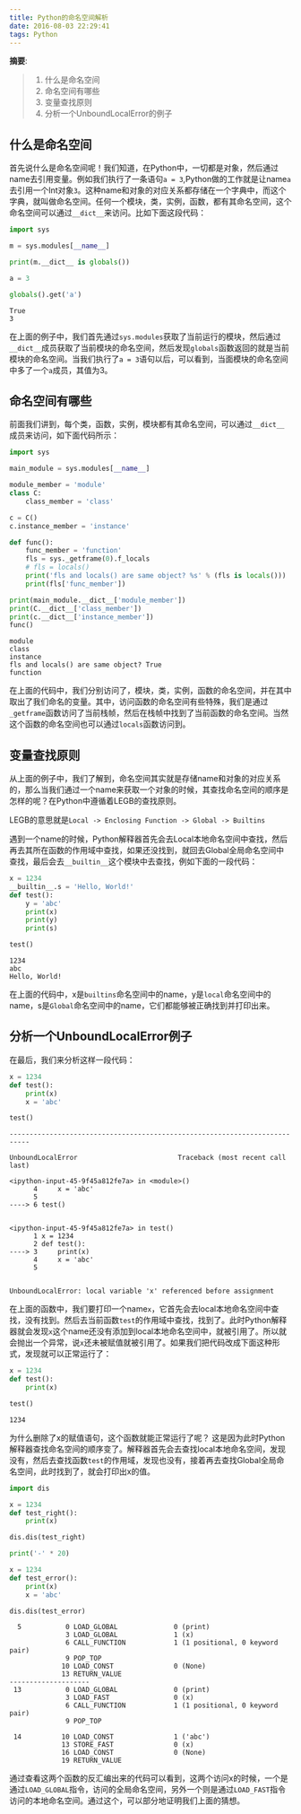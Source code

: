 ```yaml
---
title: Python的命名空间解析
date: 2016-08-03 22:29:41
tags: Python
---
```


__摘要__:
> 1. 什么是命名空间
> 2. 命名空间有哪些
> 3. 变量查找原则
> 4. 分析一个UnboundLocalError的例子

<!-- more -->

## 什么是命名空间

首先说什么是命名空间呢！我们知道，在Python中，一切都是对象，然后通过name去引用变量。例如我们执行了一条语句`a = 3`,Python做的工作就是让name`a`去引用一个Int对象`3`。这种name和对象的对应关系都存储在一个字典中，而这个字典，就叫做命名空间。任何一个模块，类，实例，函数，都有其命名空间，这个命名空间可以通过`__dict__`来访问。比如下面这段代码：


```python
import sys

m = sys.modules[__name__]

print(m.__dict__ is globals())

a = 3

globals().get('a')
```

    True
    3



在上面的例子中，我们首先通过`sys.modules`获取了当前运行的模块，然后通过`__dict__`成员获取了当前模块的命名空间，然后发现`globals`函数返回的就是当前模块的命名空间。当我们执行了`a = 3`语句以后，可以看到，当面模块的命名空间中多了一个`a`成员，其值为3。

## 命名空间有哪些

前面我们讲到，每个类，函数，实例，模块都有其命名空间，可以通过`__dict__`成员来访问，如下面代码所示：


```python
import sys

main_module = sys.modules[__name__]

module_member = 'module'
class C:
    class_member = 'class'

c = C()
c.instance_member = 'instance'

def func():
    func_member = 'function'
    fls = sys._getframe(0).f_locals
    # fls = locals()
    print('fls and locals() are same object? %s' % (fls is locals()))
    print(fls['func_member'])

print(main_module.__dict__['module_member'])
print(C.__dict__['class_member'])
print(c.__dict__['instance_member'])
func()
```

    module
    class
    instance
    fls and locals() are same object? True
    function


在上面的代码中，我们分别访问了，模块，类，实例，函数的命名空间，并在其中取出了我们命名的变量。其中，访问函数的命名空间有些特殊，我们是通过`_getframe`函数访问了当前栈帧，然后在栈帧中找到了当前函数的命名空间。当然这个函数的命名空间也可以通过`locals`函数访问到。

## 变量查找原则

从上面的例子中，我们了解到，命名空间其实就是存储name和对象的对应关系的，那么当我们通过一个name来获取一个对象的时候，其查找命名空间的顺序是怎样的呢？在Python中遵循着LEGB的查找原则。

LEGB的意思就是`Local -> Enclosing Function -> Global -> Builtins`

遇到一个name的时候，Python解释器首先会去Local本地命名空间中查找，然后再去其所在函数的作用域中查找，如果还没找到，就回去Global全局命名空间中查找，最后会去`__builtin__`这个模块中去查找，例如下面的一段代码：


```python
x = 1234
__builtin__.s = 'Hello, World!'
def test():
    y = 'abc'
    print(x)
    print(y)
    print(s)

test()
```

    1234
    abc
    Hello, World!


在上面的代码中，x是`builtins`命名空间中的name，y是`local`命名空间中的name，s是`Global`命名空间中的name，它们都能够被正确找到并打印出来。

## 分析一个UnboundLocalError例子

在最后，我们来分析这样一段代码：


```python
x = 1234
def test():
    print(x)
    x = 'abc'

test()
```


    ---------------------------------------------------------------------------

    UnboundLocalError                         Traceback (most recent call last)

    <ipython-input-45-9f45a812fe7a> in <module>()
          4     x = 'abc'
          5
    ----> 6 test()


    <ipython-input-45-9f45a812fe7a> in test()
          1 x = 1234
          2 def test():
    ----> 3     print(x)
          4     x = 'abc'
          5


    UnboundLocalError: local variable 'x' referenced before assignment


在上面的函数中，我们要打印一个name`x`，它首先会去local本地命名空间中查找，没有找到。然后去当前函数`test`的作用域中查找，找到了。此时Python解释器就会发现`x`这个name还没有添加到local本地命名空间中，就被引用了。所以就会抛出一个异常，说`x`还未被赋值就被引用了。如果我们把代码改成下面这种形式，发现就可以正常运行了：


```python
x = 1234
def test():
    print(x)

test()
```

    1234


为什么删除了x的赋值语句，这个函数就能正常运行了呢？
这是因为此时Python解释器查找命名空间的顺序变了。解释器首先会去查找local本地命名空间，发现没有，然后去查找函数`test`的作用域，发现也没有，接着再去查找Global全局命名空间，此时找到了，就会打印出x的值。


```python
import dis

x = 1234
def test_right():
    print(x)

dis.dis(test_right)

print('-' * 20)

x = 1234
def test_error():
    print(x)
    x = 'abc'

dis.dis(test_error)
```

      5           0 LOAD_GLOBAL              0 (print)
                  3 LOAD_GLOBAL              1 (x)
                  6 CALL_FUNCTION            1 (1 positional, 0 keyword pair)
                  9 POP_TOP
                 10 LOAD_CONST               0 (None)
                 13 RETURN_VALUE
    --------------------
     13           0 LOAD_GLOBAL              0 (print)
                  3 LOAD_FAST                0 (x)
                  6 CALL_FUNCTION            1 (1 positional, 0 keyword pair)
                  9 POP_TOP

     14          10 LOAD_CONST               1 ('abc')
                 13 STORE_FAST               0 (x)
                 16 LOAD_CONST               0 (None)
                 19 RETURN_VALUE


通过查看这两个函数的反汇编出来的代码可以看到，这两个访问x的时候，一个是通过`LOAD_GLOBAL`指令，访问的全局命名空间，另外一个则是通过`LOAD_FAST`指令访问的本地命名空间。通过这个，可以部分地证明我们上面的猜想。
